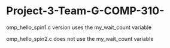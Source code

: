 # Project-3-Team-G-COMP-310-

omp_hello_spin1.c version uses the my_wait_count variable

omp_hello_spin2.c does not use the my_wait_count variable
